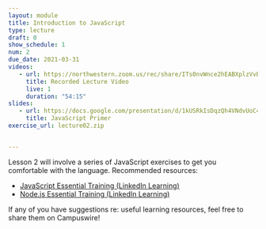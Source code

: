 ```yaml
---
layout: module
title: Introduction to JavaScript
type: lecture
draft: 0
show_schedule: 1
num: 2
due_date: 2021-03-31
videos: 
   - url: https://northwestern.zoom.us/rec/share/ITs0nvWnce2hEABXplzVvBVOcSgqTc-AogsE3FDU7azI01xk0ELCoySoTd9XuGvo.zmkNHXCi2ZjIIFz-?startTime=1617217113000
     title: Recorded Lecture Video
     live: 1
     duration: "54:15"
slides:
   - url: https://docs.google.com/presentation/d/1kUSRkIsDqzQh4VNdvUoC43E7TKD_ZdUG6gWHnreBHOM/edit?usp=sharing
     title: JavaScript Primer
exercise_url: lecture02.zip


---
```


Lesson 2 will involve a series of JavaScript exercises to get you comfortable with the language. Recommended resources:

* [JavaScript Essential Training (LinkedIn Learning)](https://www.linkedin.com/learning/javascript-essential-training/)
* [Node.js Essential Training (LinkedIn Learning)](https://www.linkedin.com/learning/node-js-essential-training-2/)

If any of you have suggestions re: useful learning resources, feel free to share them on Campuswire!


